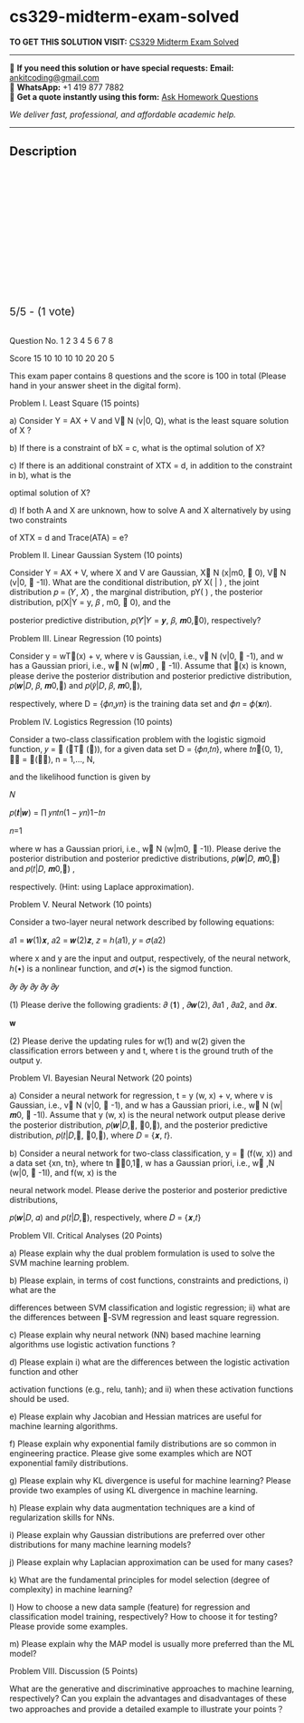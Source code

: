 # cs329-midterm-exam-solved
**TO GET THIS SOLUTION VISIT:** [CS329 Midterm Exam Solved](https://www.ankitcodinghub.com/product/cs329-solved-6/)


---

📩 **If you need this solution or have special requests:** **Email:** ankitcoding@gmail.com  
📱 **WhatsApp:** +1 419 877 7882  
📄 **Get a quote instantly using this form:** [Ask Homework Questions](https://www.ankitcodinghub.com/services/ask-homework-questions/)

*We deliver fast, professional, and affordable academic help.*

---

<h2>Description</h2>



<div class="kk-star-ratings kksr-auto kksr-align-center kksr-valign-top" data-payload="{&quot;align&quot;:&quot;center&quot;,&quot;id&quot;:&quot;115930&quot;,&quot;slug&quot;:&quot;default&quot;,&quot;valign&quot;:&quot;top&quot;,&quot;ignore&quot;:&quot;&quot;,&quot;reference&quot;:&quot;auto&quot;,&quot;class&quot;:&quot;&quot;,&quot;count&quot;:&quot;1&quot;,&quot;legendonly&quot;:&quot;&quot;,&quot;readonly&quot;:&quot;&quot;,&quot;score&quot;:&quot;5&quot;,&quot;starsonly&quot;:&quot;&quot;,&quot;best&quot;:&quot;5&quot;,&quot;gap&quot;:&quot;4&quot;,&quot;greet&quot;:&quot;Rate this product&quot;,&quot;legend&quot;:&quot;5\/5 - (1 vote)&quot;,&quot;size&quot;:&quot;24&quot;,&quot;title&quot;:&quot;CS329 Midterm Exam Solved&quot;,&quot;width&quot;:&quot;138&quot;,&quot;_legend&quot;:&quot;{score}\/{best} - ({count} {votes})&quot;,&quot;font_factor&quot;:&quot;1.25&quot;}">

<div class="kksr-stars">

<div class="kksr-stars-inactive">
            <div class="kksr-star" data-star="1" style="padding-right: 4px">


<div class="kksr-icon" style="width: 24px; height: 24px;"></div>
        </div>
            <div class="kksr-star" data-star="2" style="padding-right: 4px">


<div class="kksr-icon" style="width: 24px; height: 24px;"></div>
        </div>
            <div class="kksr-star" data-star="3" style="padding-right: 4px">


<div class="kksr-icon" style="width: 24px; height: 24px;"></div>
        </div>
            <div class="kksr-star" data-star="4" style="padding-right: 4px">


<div class="kksr-icon" style="width: 24px; height: 24px;"></div>
        </div>
            <div class="kksr-star" data-star="5" style="padding-right: 4px">


<div class="kksr-icon" style="width: 24px; height: 24px;"></div>
        </div>
    </div>

<div class="kksr-stars-active" style="width: 138px;">
            <div class="kksr-star" style="padding-right: 4px">


<div class="kksr-icon" style="width: 24px; height: 24px;"></div>
        </div>
            <div class="kksr-star" style="padding-right: 4px">


<div class="kksr-icon" style="width: 24px; height: 24px;"></div>
        </div>
            <div class="kksr-star" style="padding-right: 4px">


<div class="kksr-icon" style="width: 24px; height: 24px;"></div>
        </div>
            <div class="kksr-star" style="padding-right: 4px">


<div class="kksr-icon" style="width: 24px; height: 24px;"></div>
        </div>
            <div class="kksr-star" style="padding-right: 4px">


<div class="kksr-icon" style="width: 24px; height: 24px;"></div>
        </div>
    </div>
</div>


<div class="kksr-legend" style="font-size: 19.2px;">
            5/5 - (1 vote)    </div>
    </div>
&nbsp;

Question No. 1 2 3 4 5 6 7 8

Score 15 10 10 10 10 20 20 5

This exam paper contains 8 questions and the score is 100 in total (Please hand in your answer sheet in the digital form).

Problem I. Least Square (15 points)

a) Consider Y = AX + V and V N (v|0, Q), what is the least square solution of X ?

b) If there is a constraint of bX = c, what is the optimal solution of X?

c) If there is an additional constraint of XTX = d, in addition to the constraint in b), what is the

optimal solution of X?

d) If both A and X are unknown, how to solve A and X alternatively by using two constraints

of XTX = d and Trace(ATA) = e?

Problem II. Linear Gaussian System (10 points)

Consider Y = AX + V, where X and V are Gaussian, X N (x|m0,  0), V N (v|0,  -1I). What are the conditional distribution, pY X( | ) , the joint distribution 𝑝 = (𝑌, 𝑋) , the marginal distribution, pY( ) , the posterior distribution, p(X|Y = y, 𝛽 , m0,  0), and the

posterior predictive distribution, 𝑝(𝑌̂|𝑌 = 𝒚, 𝛽, 𝒎0,0), respectively?

Problem III. Linear Regression (10 points)

Consider y = wT(x) + v, where v is Gaussian, i.e., v N (v|0,  -1), and w has a Gaussian priori, i.e., w N (w|𝒎0 ,  -1I). Assume that (x) is known, please derive the posterior distribution and posterior predictive distribution, 𝑝(𝒘|𝐷, 𝛽, 𝒎0,) and 𝑝(𝑦̂|𝐷, 𝛽, 𝒎0,),

respectively, where D = {𝜙𝑛,𝑦𝑛} is the training data set and 𝜙𝑛 = 𝜙(𝐱𝑛).

Problem IV. Logistics Regression (10 points)

Consider a two-class classification problem with the logistic sigmoid function, 𝑦 =  (𝒘T (𝒙)), for a given data set D = {𝜙𝑛,𝑡𝑛}, where 𝑡𝑛{0, 1}, 𝜙𝑛 = 𝜙(𝐱𝑛), n = 1,…, N,

and the likelihood function is given by

𝑁

𝑝(𝒕|𝒘) = ∏ 𝑦𝑛𝑡𝑛(1 − 𝑦𝑛)1−𝑡𝑛

𝑛=1

where w has a Gaussian priori, i.e., w N (w|m0,  -1I). Please derive the posterior distribution and posterior predictive distributions, 𝑝(𝒘|𝐷, 𝒎0,) and 𝑝(𝑡|𝐷, 𝒎0,) ,

respectively. (Hint: using Laplace approximation).

Problem V. Neural Network (10 points)

Consider a two-layer neural network described by following equations:

𝑎1 = 𝒘(1)𝒙, 𝑎2 = 𝒘(2)𝒛, 𝑧 = ℎ(𝑎1), 𝑦 = 𝜎(𝑎2)

where x and y are the input and output, respectively, of the neural network, ℎ(•) is a nonlinear function, and 𝜎(•) is the sigmod function.

𝜕𝑦 𝜕𝑦 𝜕𝑦 𝜕𝑦 𝜕𝑦

(1) Please derive the following gradients: 𝜕 (𝟏) , 𝜕𝒘(2), 𝜕𝑎1 , 𝜕𝑎2, and 𝜕𝒙.

𝐰

(2) Please derive the updating rules for w(1) and w(2) given the classification errors between y and t, where t is the ground truth of the output y.

Problem VI. Bayesian Neural Network (20 points)

a) Consider a neural network for regression, t = y (w, x) + v, where v is Gaussian, i.e., v N (v|0,  -1), and w has a Gaussian priori, i.e., w N (w|𝒎0,  -1I). Assume that y (w, x) is the neural network output please derive the posterior distribution, 𝑝(𝒘|𝐷,, 𝒎0,), and the posterior predictive distribution, 𝑝(𝑡|𝐷,, 𝒎0,), where 𝐷 = {𝒙, 𝑡}.

b) Consider a neural network for two-class classification, y =  (f(w, x)) and a data set {xn, tn}, where tn 0,1, w has a Gaussian priori, i.e., w ,N (w|0,  -1I), and f(w, x) is the

neural network model. Please derive the posterior and posterior predictive distributions,

𝑝(𝒘|𝐷, 𝛼) and 𝑝(𝑡|𝐷,), respectively, where 𝐷 = {𝒙,𝑡}

Problem VII. Critical Analyses (20 Points)

a) Please explain why the dual problem formulation is used to solve the SVM machine learning problem.

b) Please explain, in terms of cost functions, constraints and predictions, i) what are the

differences between SVM classification and logistic regression; ii) what are the differences between -SVM regression and least square regression.

c) Please explain why neural network (NN) based machine learning algorithms use logistic activation functions ?

d) Please explain i) what are the differences between the logistic activation function and other

activation functions (e.g., relu, tanh); and ii) when these activation functions should be used.

e) Please explain why Jacobian and Hessian matrices are useful for machine learning algorithms.

f) Please explain why exponential family distributions are so common in engineering practice. Please give some examples which are NOT exponential family distributions.

g) Please explain why KL divergence is useful for machine learning? Please provide two examples of using KL divergence in machine learning.

h) Please explain why data augmentation techniques are a kind of regularization skills for NNs.

i) Please explain why Gaussian distributions are preferred over other distributions for many machine learning models?

j) Please explain why Laplacian approximation can be used for many cases?

k) What are the fundamental principles for model selection (degree of complexity) in machine learning?

l) How to choose a new data sample (feature) for regression and classification model training, respectively? How to choose it for testing? Please provide some examples.

m) Please explain why the MAP model is usually more preferred than the ML model?

Problem VIII. Discussion (5 Points)

What are the generative and discriminative approaches to machine learning, respectively? Can you explain the advantages and disadvantages of these two approaches and provide a detailed example to illustrate your points？
